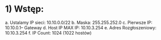 # 1) Wstęp:

a.  Ustalamy IP sieci: 10.10.0.0/22 
b.	Maska: 255.255.252.0 
c.	Pierwsze IP: 10.10.0.1– Gateway 
d.	Host IP MAX IP: 10.10.3.254 
e.	Adres Rozgłoszeniowy: 10.10.3.254
f.	IP Count: 1024 (1022 hostów)
